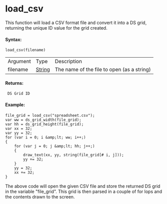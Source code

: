 # load_csv

This function will load a CSV format file and convert it into a DS grid,
returning the unique ID value for the grid created.

#### Syntax:

``` gml
load_csv(filename)
```

|          |                                                                           |                                            |
|----------|---------------------------------------------------------------------------|--------------------------------------------|
| Argument | Type                                                                      | Description                                |
| filename |  [String](../../../../../GameMaker_Language/GML_Overview/Data_Types)  | The name of the file to open (as a string) |

#### Returns:

``` gml
 DS Grid ID
```

#### Example:

``` gml
file_grid = load_csv("spreadsheet.csv");
var ww = ds_grid_width(file_grid);
var hh = ds_grid_height(file_grid);
var xx = 32;
var yy = 32;
for (var i = 0; i &amp;lt; ww; i++;)
{
    for (var j = 0; j &amp;lt; hh; j++;)
    {
        draw_text(xx, yy, string(file_grid[# i, j]));
        yy += 32;
    }
    yy = 32;
    xx += 32;
}
```

The above code will open the given CSV file and store the returned DS
grid in the variable "file_grid". This grid is then parsed in a couple
of for lops and the contents drawn to the screen.
